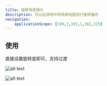```yaml
---
title: 旋转场景镜头
description: 可以在游戏中将场景地图进行旋转操作
navigation:
    applicationScope: [199,3,193,1,302,325]
---
```


## 使用

直接设置旋转度即可，支持过渡

![alt text](https://assbak.gcw.wiki/gcw/image/zh_hans/commands/scene/rotatescenecamera/image.png)

![alt text](https://assbak.gcw.wiki/gcw/image/zh_hans/commands/scene/rotatescenecamera/image-1.png)

